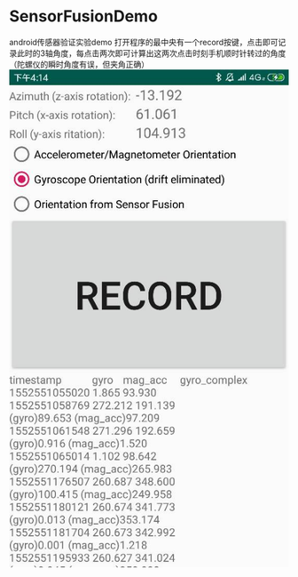 # SensorFusionDemo
android传感器验证实验demo
打开程序的最中央有一个record按键，点击即可记录此时的3轴角度，每点击两次即可计算出这两次点击时刻手机顺时针转过的角度（陀螺仪的瞬时角度有误，但夹角正确）
![界面截图](https://github.com/zhouqing972668019/SensorFusionDemo/blob/master/20190314161348.jpg)
